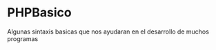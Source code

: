 PHPBasico
=========

Algunas sintaxis basicas que nos ayudaran en el desarrollo de muchos programas
